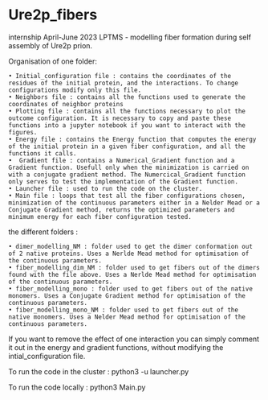 # Ure2p_fibers
internship April-June 2023 LPTMS - modelling fiber formation during self assembly of Ure2p prion.


Organisation of one folder:

    • Initial_configuration file : contains the coordinates of the residues of the initial protein, and the interactions. To change configurations modify only this file.
    • Neighbors file : contains all the functions used to generate the coordinates of neighbor proteins
    • Plotting file : contains all the functions necessary to plot the outcome configuration. It is necessary to copy and paste these functions into a jupyter notebook if you want to interact with the figures.
    • Energy file : contains the Energy function that computes the energy of the initial protein in a given fiber configuration, and all the functions it calls. 
    •  Gradient file : contains a Numerical_Gradient function and a Gradient function. Usefull only when the minimization is carried on with a conjugate gradient method. The Numercical_Gradient function only serves to test the implementation of the Gradient function.
    • Launcher file : used to run the code on the cluster. 
    • Main file : loops that test all the fiber configurations chosen, minimization of the continuous parameters either in a Nelder Mead or a Conjugate Gradient method, returns the optimized parameters and minimum energy for each fiber configuration tested.

the different folders :

    • dimer_modelling_NM : folder used to get the dimer conformation out of 2 native proteins. Uses a Nerlde Mead method for optimisation of the continuous parameters.
    • fiber_modelling_dim_NM : folder used to get fibers out of the dimers found with the file above. Uses a Nerlde Mead method for optimisation of the continuous parameters.
    • fiber_modelling_mono : folder used to get fibers out of the native monomers. Uses a Conjugate Gradient method for optimisation of the continuous parameters.
    • fiber_modelling_mono_NM : folder used to get fibers out of the native monomers. Uses a Nelder Mead method for optimisation of the continuous parameters.

If you want to remove the effect of one interaction you can simply comment it out in the energy and gradient functions, without modifying the intial_configuration file.

To run the code in the cluster : python3 -u launcher.py

To run the code locally : python3 Main.py
